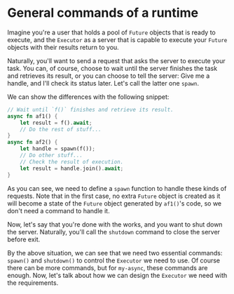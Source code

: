 # General commands of a runtime

Imagine you're a user that holds a pool of `Future` objects that is ready to execute, and the `Executor`
as a server that is capable to execute your `Future` objects with their results return to you.

Naturally, you'll want to send a request that asks the server to execute your task. You can, of course, choose
to wait until the server finishes the task and retrieves its result, or you can choose to tell the server: Give
me a handle, and I'll check its status later. Let's call the latter one `spawn`.

We can show the differences with the following snippet:

```rust
// Wait until `f()` finishes and retrieve its result.
async fn af1() {
    let result = f().await;
    // Do the rest of stuff...
}
async fn af2() {
    let handle = spawn(f());
    // Do other stuff...
    // Check the result of execution.
    let result = handle.join().await;
}
```

As you can see, we need to define a `spawn` function to handle these kinds of requests.
Note that in the first case, no extra `Future` object is created as it will become a state of the `Future`
object generated by `af1()`'s code, so we don't need a command to handle it.

Now, let's say that you're done with the works, and you want to shut down the server. Naturally,
you'll call the `shutdown` command to close the server before exit.

By the above situation, we can see that we need two essential commands: `spawn()` and `shutdown()` to control
the `Executor` we need to use. Of course there can be more commands, but for `my-async`, these commands are enough.
Now, let's talk about how we can design the `Executor` we need with the requirements.
